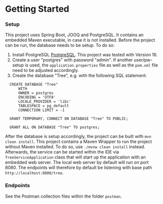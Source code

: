 # Getting Started

### Setup
This project uses Spring Boot, JOOQ and PostgreSQL. It contains an embedded Maven executable, in case it is not installed.
Before the project can be run, the database needs to be setup. To do so:

1. Install PostgreSQL [PostgreSQL](https://www.postgresql.org/). This project was tested with Version 16.
2. Create a user "postgres" with password "admin". If another user/pw-setup is used, the `application.properties` file
   as well as the `pom.xml` file need to be adjusted accordingly.
3. Create the database "Tree", e.g. with the following SQL statement:
```
  CREATE DATABASE "Tree"
      WITH
      OWNER = postgres
      ENCODING = 'UTF8'
      LOCALE_PROVIDER = 'libc'
      TABLESPACE = pg_default
      CONNECTION LIMIT = -1
  
  GRANT TEMPORARY, CONNECT ON DATABASE "Tree" TO PUBLIC;
  
  GRANT ALL ON DATABASE "Tree" TO postgres;
```
  
After the database is setup accordingly, the project can be built with `mvn clean install`. This project contains a
Maven Wrapper to run the project without Maven installed. To do so, use `./mvnw clean install` instead. Afterwards, the
service can be started within the IDE via `TreeServiceApplication` class that will start up the application with an 
embedded web server. The local web server by default will run on port 8080. The endpoints will therefore by default be 
listening with base path `http://localhost:8080/tree`.

### Endpoints
See the Postman collection files within the folder `postman`.
